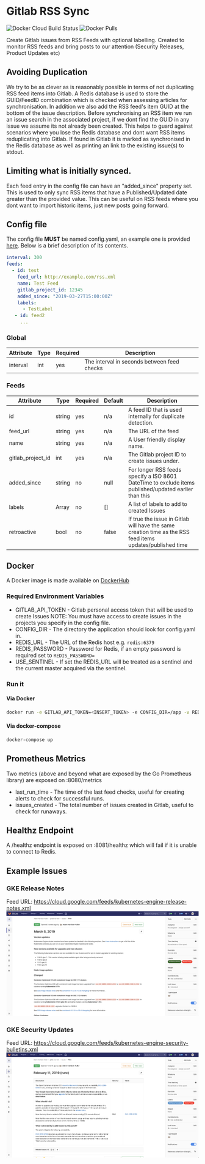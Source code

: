 # Gitlab RSS Sync
![Docker Cloud Build Status](https://img.shields.io/docker/cloud/build/adamhf/gitlabrsssync.svg)
![Docker Pulls](https://img.shields.io/docker/pulls/adamhf/gitlabrsssync.svg)

Create Gitlab issues from RSS Feeds with optional labelling.  Created to monitor RSS feeds and bring posts to
our attention (Security Releases, Product Updates etc)

## Avoiding Duplication
We try to be as clever as is reasonably possible in terms of not duplicating RSS feed items into Gitlab.
A Redis database is used to store the GUID/FeedID combination which is checked when assessing articles for synchronisation.
In addition we also add the RSS feed's item GUID at the bottom of the issue description.  Before synchronising an RSS item
we run an issue search in the associated project, if we dont find the GUID in any issue we assume its not already been created.
This helps to guard against scenarios where you lose the Redis database and dont want RSS items reduplicating into Gitlab.
If found in Gitlab it is marked as synchronised in the Redis database as well as printing an link to the existing issue(s) to stdout.

## Limiting what is initially synced.
Each feed entry in the config file can have an "added_since" property set.  This is used to only sync RSS items that have a
Published/Updated date greater than the provided value.  This can be useful on RSS feeds where you dont want to import historic items,
just new posts going forward.

## Config file

The config file **MUST** be named config.yaml, an example one is provided [here](config.yaml.example).  Below is a brief
 description of its contents.

```yaml
interval: 300
feeds:
  - id: test 
    feed_url: http://example.com/rss.xml
    name: Test Feed
    gitlab_project_id: 12345
    added_since: "2019-03-27T15:00:00Z"
    labels:
      - TestLabel
   - id: feed2
     ...
```
### Global
| Attribute | Type | Required | Description                                 |
|-----------|------|----------|---------------------------------------------|
| interval  | int  | yes      | The interval in seconds between feed checks |

### Feeds
| Attribute         | Type   | Required | Default | Description                                                                                              |
|-------------------|--------|----------|---------|----------------------------------------------------------------------------------------------------------|
| id                | string | yes      | n/a     | A feed ID that is used internally for duplicate detection.                                               |
| feed_url          | string | yes      | n/a     | The URL of the feed                                                                                      |
| name              | string | yes      | n/a     | A User friendly display name.                                                                            |
| gitlab_project_id | int    | yes      | n/a     | The Gitlab project ID to create issues under.                                                            |
| added_since       | string | no       | null    | For longer RSS feeds specify a ISO 8601 DateTime to exclude items published/updated earlier than this    |
| labels            | Array  | no       | []      | A list of labels to add to created Issues                                                                |
| retroactive       | bool   | no       | false   | If true the issue in Gitlab will have the same creation time as the RSS feed items updates/published time|



## Docker
A Docker image is made available on [DockerHub](https://hub.docker.com/r/adamhf/gitlabrsssync)

### Required Environment Variables
* GITLAB_API_TOKEN - Gitlab personal access token that will be used to create Issues NOTE: You must have access to create
issues in the projects you specify in the config file.
* CONFIG_DIR - The directory the application should look for config.yaml in.
* REDIS_URL - The URL of the Redis host e.g. `redis:6379`
* REDIS_PASSWORD - Password for Redis, if an empty password is required set to `REDIS_PASSWORD=`
* USE_SENTINEL - If set the REDIS_URL will be treated as a sentinel and the current master acquired via the sentinel.

### Run it

#### Via Docker
```bash
docker run -e GITLAB_API_TOKEN=<INSERT_TOKEN> -e CONFIG_DIR=/app -v REDIS_URL=<REDIS_URL> -v REDIS_PASSWORD=<REDIS_PASSWORD> -v ${PWD}:/config adamhf/rss-sync:latest
```

#### Via docker-compose
```bash
docker-compose up
```

## Prometheus Metrics
Two metrics (above and beyond what are exposed by the Go Prometheus library) are exposed on :8080/metrics
* last_run_time - The time of the last feed checks, useful for creating alerts to check for successful runs.
* issues_created - The total number of issues created in Gitlab, useful to check for runaways.

## Healthz Endpoint
A /healthz endpoint is exposed on :8081/healthz which will fail if it is unable to connect to Redis.

## Example Issues
### GKE Release Notes
Feed URL: https://cloud.google.com/feeds/kubernetes-engine-release-notes.xml
![GKE Release Notes](screenshots/GKEReleaseNotes.png "GKE Release Notes")
### GKE Security Updates
Feed URL: https://cloud.google.com/feeds/kubernetes-engine-security-bulletins.xml
![GKE Security updates](screenshots/GKESecurityUpdate.png "GKE Security updates")
